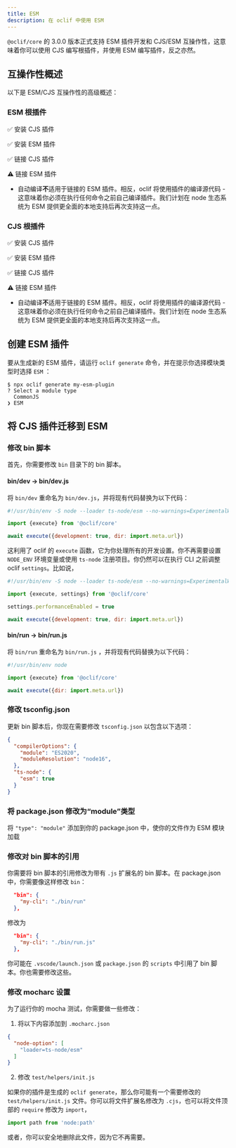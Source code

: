 ```yaml
---
title: ESM
description: 在 oclif 中使用 ESM
---
```


`@oclif/core` 的 3.0.0 版本正式支持 ESM 插件开发和 CJS/ESM 互操作性，这意味着你可以使用 CJS 编写根插件，并使用 ESM 编写插件，反之亦然。

## 互操作性概述

以下是 ESM/CJS 互操作性的高级概述：

### ESM 根插件

✅ 安装 CJS 插件

✅ 安装 ESM 插件

✅ 链接 CJS 插件

⚠️ 链接 ESM 插件

- 自动编译**不**适用于链接的 ESM 插件。相反，oclif 将使用插件的编译源代码 - 这意味着你必须在执行任何命令之前自己编译插件。我们计划在 node 生态系统为 ESM 提供更全面的本地支持后再次支持这一点。

### CJS 根插件

✅ 安装 CJS 插件

✅ 安装 ESM 插件

✅ 链接 CJS 插件

⚠️ 链接 ESM 插件

- 自动编译**不**适用于链接的 ESM 插件。相反，oclif 将使用插件的编译源代码 - 这意味着你必须在执行任何命令之前自己编译插件。我们计划在 node 生态系统为 ESM 提供更全面的本地支持后再次支持这一点。

## 创建 ESM 插件

要从生成新的 ESM 插件，请运行 `oclif generate` 命令，并在提示你选择模块类型时选择 `ESM` ：

```shell
$ npx oclif generate my-esm-plugin
? Select a module type
  CommonJS
❯ ESM
```

## 将 CJS 插件迁移到 ESM

### 修改 bin 脚本

首先，你需要修改 `bin` 目录下的 bin 脚本。

#### bin/dev → bin/dev.js

将 `bin/dev` 重命名为 `bin/dev.js`，并将现有代码替换为以下代码：

```js
#!/usr/bin/env -S node --loader ts-node/esm --no-warnings=ExperimentalWarning

import {execute} from '@oclif/core'

await execute({development: true, dir: import.meta.url})
```

这利用了 oclif 的 `execute` 函数，它为你处理所有的开发设置。你不再需要设置 `NODE_ENV` 环境变量或使用 `ts-node` 注册项目。你仍然可以在执行 CLI 之前调整 oclif `settings`。比如说，

```js
#!/usr/bin/env -S node --loader ts-node/esm --no-warnings=ExperimentalWarning

import {execute, settings} from '@oclif/core'

settings.performanceEnabled = true

await execute({development: true, dir: import.meta.url})
```


#### bin/run → bin/run.js

将 `bin/run` 重命名为 `bin/run.js` ，并将现有代码替换为以下代码：

```js
#!/usr/bin/env node

import {execute} from '@oclif/core'

await execute({dir: import.meta.url})
```

### 修改 tsconfig.json

更新 bin 脚本后，你现在需要修改 `tsconfig.json` 以包含以下选项：

```json
{
  "compilerOptions": {
    "module": "ES2020",
    "moduleResolution": "node16",
  },
  "ts-node": {
    "esm": true
  }
}
```

### 将 package.json 修改为“module”类型

将 `"type": "module"` 添加到你的 package.json 中，使你的文件作为 ESM 模块加载

### 修改对 bin 脚本的引用

你需要将 bin 脚本的引用修改为带有 `.js` 扩展名的 bin 脚本。在 package.json 中，你需要像这样修改 `bin`：

```json
  "bin": {
    "my-cli": "./bin/run"
  },
```

修改为

```json
  "bin": {
    "my-cli": "./bin/run.js"
  },
```

你可能在 `.vscode/launch.json` 或 `package.json` 的 `scripts` 中引用了 bin 脚本。你也需要修改这些。

### 修改 mocharc 设置

为了运行你的 mocha 测试，你需要做一些修改：

1. 将以下内容添加到 `.mocharc.json`

```json
{
  "node-option": [
    "loader=ts-node/esm"
  ]
}
```

2. 修改 `test/helpers/init.js`

如果你的插件是生成的 `oclif generate`，那么你可能有一个需要修改的 `test/helpers/init.js` 文件。你可以将文件扩展名修改为 `.cjs`，也可以将文件顶部的 `require` 修改为 `import`，

```js
import path from 'node:path'
```

或者，你可以安全地删除此文件，因为它不再需要。
